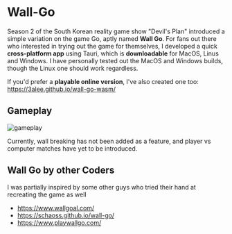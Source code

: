 # Wall-Go

Season 2 of the South Korean reality game show "Devil's Plan" introduced a simple variation on the game Go, aptly named **Wall Go**. For fans out there who interested in trying out the game for themselves, I developed a quick **cross-platform app** using Tauri, which is **downloadable** for MacOS, Linus and Windows. I have personally tested out the MacOS and Windows builds, though the Linux one should work regardless.

If you'd prefer a **playable online version**, I've also created one too: <https://3alee.github.io/wall-go-wasm/>

## Gameplay

![gameplay](https://github.com/user-attachments/assets/7a23f0e6-91d5-4ce0-b986-5786d6c817c5)

Currently, wall breaking has not been added as a feature, and player vs computer matches have yet to be introduced.

## Wall Go by other Coders

I was partially inspired by some other guys who tried their hand at recreating the game as well

- <https://www.wallgoal.com/>
- <https://schaoss.github.io/wall-go/>
- <https://www.playwallgo.com/>
